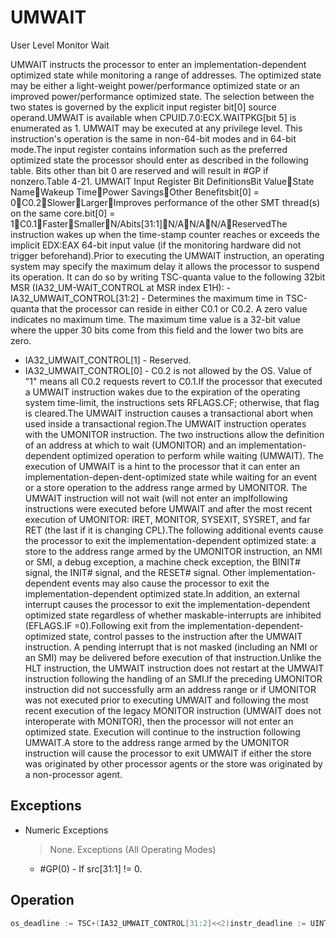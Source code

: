 # UMWAIT

User Level Monitor Wait

UMWAIT instructs the processor to enter an implementation-dependent optimized state while monitoring a range of addresses.
The optimized state may be either a light-weight power/performance optimized state or an improved power/performance optimized state.
The selection between the two states is governed by the explicit input register bit[0] source operand.UMWAIT is available when CPUID.7.0:ECX.WAITPKG[bit 5] is enumerated as 1.
UMWAIT may be executed at any privilege level.
This instruction's operation is the same in non-64-bit modes and in 64-bit mode.The input register contains information such as the preferred optimized state the processor should enter as described in the following table.
Bits other than bit 0 are reserved and will result in #GP if nonzero.Table 4-21.
 UMWAIT Input Register Bit DefinitionsBit ValueState NameWakeup TimePower SavingsOther Benefitsbit[0] = 0C0.2SlowerLargerImproves performance of the other SMT thread(s) on the same core.bit[0] = 1C0.1FasterSmallerN/Abits[31:1]N/AN/AN/AReservedThe instruction wakes up when the time-stamp counter reaches or exceeds the implicit EDX:EAX 64-bit input value (if the monitoring hardware did not trigger beforehand).Prior to executing the UMWAIT instruction, an operating system may specify the maximum delay it allows the processor to suspend its operation.
It can do so by writing TSC-quanta value to the following 32bit MSR (IA32_UM-WAIT_CONTROL at MSR index E1H): - IA32_UMWAIT_CONTROL[31:2] - Determines the maximum time in TSC-quanta that the processor can reside in either C0.1 or C0.2.
A zero value indicates no maximum time.
The maximum time value is a 32-bit value where the upper 30 bits come from this field and the lower two bits are zero.
- IA32_UMWAIT_CONTROL[1] - Reserved.
- IA32_UMWAIT_CONTROL[0] - C0.2 is not allowed by the OS.
Value of "1" means all C0.2 requests revert to C0.1.If the processor that executed a UMWAIT instruction wakes due to the expiration of the operating system time-limit, the instructions sets RFLAGS.CF; otherwise, that flag is cleared.The UMWAIT instruction causes a transactional abort when used inside a transactional region.The UMWAIT instruction operates with the UMONITOR instruction.
The two instructions allow the definition of an address at which to wait (UMONITOR) and an implementation-dependent optimized operation to perform while waiting (UMWAIT).
The execution of UMWAIT is a hint to the processor that it can enter an implementation-depen-dent-optimized state while waiting for an event or a store operation to the address range armed by UMONITOR.
The UMWAIT instruction will not wait (will not enter an implfollowing instructions were executed before UMWAIT and after the most recent execution of UMONITOR: IRET, MONITOR, SYSEXIT, SYSRET, and far RET (the last if it is changing CPL).The following additional events cause the processor to exit the implementation-dependent optimized state: a store to the address range armed by the UMONITOR instruction, an NMI or SMI, a debug exception, a machine check exception, the BINIT# signal, the INIT# signal, and the RESET# signal.
Other implementation-dependent events may also cause the processor to exit the implementation-dependent optimized state.In addition, an external interrupt causes the processor to exit the implementation-dependent optimized state regardless of whether maskable-interrupts are inhibited (EFLAGS.IF =0).Following exit from the implementation-dependent-optimized state, control passes to the instruction after the UMWAIT instruction.
A pending interrupt that is not masked (including an NMI or an SMI) may be delivered before execution of that instruction.Unlike the HLT instruction, the UMWAIT instruction does not restart at the UMWAIT instruction following the handling of an SMI.If the preceding UMONITOR instruction did not successfully arm an address range or if UMONITOR was not executed prior to executing UMWAIT and following the most recent execution of the legacy MONITOR instruction (UMWAIT does not interoperate with MONITOR), then the processor will not enter an optimized state.
Execution will continue to the instruction following UMWAIT.A store to the address range armed by the UMONITOR instruction will cause the processor to exit UMWAIT if either the store was originated by other processor agents or the store was originated by a non-processor agent.

## Exceptions

- Numeric Exceptions
  > None.
  > Exceptions (All Operating Modes)
  - #GP(0) - If src[31:1] != 0.

## Operation

```C
os_deadline := TSC+(IA32_UMWAIT_CONTROL[31:2]<<2)instr_deadline := UINT64(EDX:EAX)IF os_deadline < instr_deadline:deadline := os_deadlineusing_os_deadline := 1ELSE:deadline := instr_deadlineusing_os_deadline := 0WHILE monitor hardware armed AND TSC < deadline:implementation_dependent_optimized_state(Source register, deadline, IA32_UMWAIT_CONTROL[0] )IF using_os_deadline AND TSC > deadline:RFLAGS.CF := 1ELSE:RFLAGS.CF := 0RFLAGS.AF,PF,SF,ZF,OF := 0Intel C/C++ Compiler Intrinsic EquivalentUMWAIT uint8_t _umwait(uint32_t control, uint64_t counter);
```
